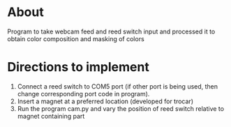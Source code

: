 # About

Program to take webcam feed and reed switch input and processed it to obtain color composition and masking of colors

# Directions to implement

1. Connect a reed switch to COM5 port (if other port is being used, then change corresponding port code in program). 
2. Insert a magnet at a preferred location (developed for trocar)
3. Run the program cam.py and vary the position of reed switch relative to magnet containing part 
